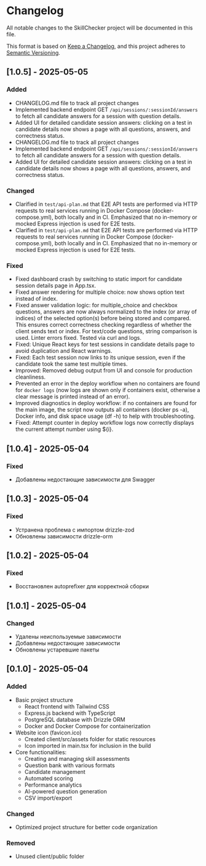 # Changelog

All notable changes to the SkillChecker project will be documented in this file.

This format is based on [Keep a Changelog](https://keepachangelog.com/en/1.1.0/),
and this project adheres to [Semantic Versioning](https://semver.org/spec/v2.0.0.html).

## [1.0.5] - 2025-05-05
### Added
- CHANGELOG.md file to track all project changes
- Implemented backend endpoint GET `/api/sessions/:sessionId/answers` to fetch all candidate answers for a session with question details.
- Added UI for detailed candidate session answers: clicking on a test in candidate details now shows a page with all questions, answers, and correctness status.
- CHANGELOG.md file to track all project changes
- Implemented backend endpoint GET `/api/sessions/:sessionId/answers` to fetch all candidate answers for a session with question details.
- Added UI for detailed candidate session answers: clicking on a test in candidate details now shows a page with all questions, answers, and correctness status.

### Changed
- Clarified in `test/api-plan.md` that E2E API tests are performed via HTTP requests to real services running in Docker Compose (docker-compose.yml), both locally and in CI. Emphasized that no in-memory or mocked Express injection is used for E2E tests.
- Clarified in `test/api-plan.md` that E2E API tests are performed via HTTP requests to real services running in Docker Compose (docker-compose.yml), both locally and in CI. Emphasized that no in-memory or mocked Express injection is used for E2E tests.

### Fixed
- Fixed dashboard crash by switching to static import for candidate session details page in App.tsx.
- Fixed answer rendering for multiple choice: now shows option text instead of index.
- Fixed answer validation logic: for multiple_choice and checkbox questions, answers are now always normalized to the index (or array of indices) of the selected option(s) before being stored and compared. This ensures correct correctness checking regardless of whether the client sends text or index. For text/code questions, string comparison is used. Linter errors fixed. Tested via curl and logs.
- Fixed: Unique React keys for test sessions in candidate details page to avoid duplication and React warnings.
- Fixed: Each test session now links to its unique session, even if the candidate took the same test multiple times.
- Improved: Removed debug output from UI and console for production cleanliness.
- Prevented an error in the deploy workflow when no containers are found for `docker logs` (now logs are shown only if containers exist, otherwise a clear message is printed instead of an error).
- Improved diagnostics in deploy workflow: if no containers are found for the main image, the script now outputs all containers (docker ps -a), Docker info, and disk space usage (df -h) to help with troubleshooting.
- Fixed: Attempt counter in deploy workflow logs now correctly displays the current attempt number using ${i}.

## [1.0.4] - 2025-05-04
### Fixed
- Добавлены недостающие зависимости для Swagger

## [1.0.3] - 2025-05-04
### Fixed
- Устранена проблема с импортом drizzle-zod
- Обновлены зависимости drizzle-orm

## [1.0.2] - 2025-05-04
### Fixed
- Восстановлен autoprefixer для корректной сборки

## [1.0.1] - 2025-05-04

### Changed
- Удалены неиспользуемые зависимости
- Добавлены недостающие зависимости
- Обновлены устаревшие пакеты

## [0.1.0] - 2025-05-04

### Added
- Basic project structure
  - React frontend with Tailwind CSS
  - Express.js backend with TypeScript
  - PostgreSQL database with Drizzle ORM
  - Docker and Docker Compose for containerization
- Website icon (favicon.ico)
  - Created client/src/assets folder for static resources
  - Icon imported in main.tsx for inclusion in the build
- Core functionalities:
  - Creating and managing skill assessments
  - Question bank with various formats
  - Candidate management
  - Automated scoring
  - Performance analytics
  - AI-powered question generation
  - CSV import/export

### Changed
- Optimized project structure for better code organization

### Removed
- Unused client/public folder
